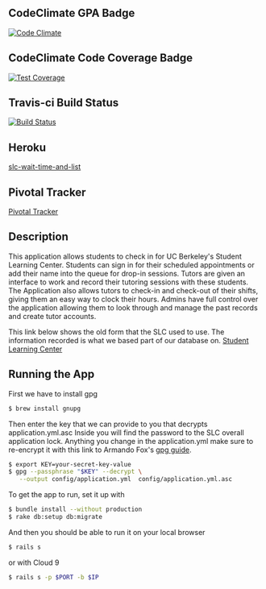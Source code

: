 ## CodeClimate GPA Badge
[![Code Climate](https://codeclimate.com/github/rails/rails/badges/gpa.svg)](https://codeclimate.com/github/villegsa/slc-wait-time)
## CodeClimate Code Coverage Badge
[![Test Coverage](https://api.codeclimate.com/v1/badges/7f456195a0d9bbc0a5f2/test_coverage)](https://codeclimate.com/github/villegsa/slc-wait-time/test_coverage)
## Travis-ci Build Status
[![Build Status](https://travis-ci.org/villegsa/slc-wait-time.svg?branch=master)](https://travis-ci.org/villegsa/slc-wait-time)
## Heroku
[slc-wait-time-and-list](https://slc-wait-time-and-list.herokuapp.com/ "slc-wait-time-and-list")
## Pivotal Tracker
[Pivotal Tracker](https://www.pivotaltracker.com/n/projects/2118568 "pvt")
## Description
This application allows students to check in for UC Berkeley's Student Learning Center. 
Students can sign in for their scheduled appointments or add their name into the queue for drop-in sessions. 
Tutors are given an interface to work and record their tutoring sessions with these students. The Application also allows tutors to check-in and check-out of their shifts, giving them an easy way to clock their hours.
Admins have full control over the application allowing them to look through and manage the past records and create tutor accounts.  

This link below shows the old form that the SLC used to use. The information recorded is what we based part of our database on. [Student Learning Center](https://berkeley.mywconline.com/ "slc")

## Running the App
First we have to install gpg
```sh
$ brew install gnupg
```
Then enter the key that we can provide to you that decrypts application.yml.asc
Inside you will find the password to the SLC overall application lock. Anything you change in the application.yml make sure to re-encrypt it with this link to Armando Fox's [gpg guide](https://saasbook.blogspot.com/2016/08/keeping-secrets.html). 

```sh
$ export KEY=your-secret-key-value
$ gpg --passphrase "$KEY" --decrypt \
   --output config/application.yml  config/application.yml.asc
```

To get the app to run, set it up with
```sh
$ bundle install --without production
$ rake db:setup db:migrate
```
And then you should be able to run it on your local browser
```sh
$ rails s
```
or with Cloud 9
```sh
$ rails s -p $PORT -b $IP
```
